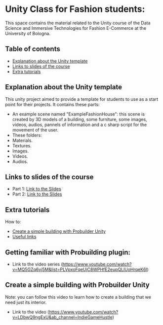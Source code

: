 # Unity Class for Fashion students:
This space contains the material related to the Unity course of the Data Science and Immersive Technologies for Fashion E-Commerce at the University of Bologna.
## Table of contents
* [Explanation about the Unity template](#Explanation)
* [Links to slides of the course](#slides)
* [Extra tutorials](#Tutorials)

## Explanation about the Unity template
This unity project aimed to provide a template for students to use as a start point for their projects.
It contains these parts:
* An example scene named "ExampleFashionHouse": this scene is created by 3D models of a building, some furniture, some images, videos, audios, pannels of information and a c sharp script for the movement of the user.
* These folders:
* Materials.
* Textures.
* Images.
* Videos.
* Audios.


## Links to slides of the course
* Part 1: [Link to the Slides](https://docs.google.com/presentation/d/1jW5Lnh7VeGfh6XpTCF8-IT86O99VvfY1ZAJkn-QAXBc/edit#slide=id.p1)
* Part 2: [Link to the Slides](https://docs.google.com/presentation/d/1MviPBiGDc32lQsXaDWD6mC8Bp6P_6Hm-nanf_po6opo/edit#slide=id.p34)
	
## Extra tutorials
How to:
* [Create a simple building with Probuilder Unity](#Probuilder)
* [Useful links](#Useful) 
## Getting familiar with Probuilding plugin: 
* Link to the video series (https://www.youtube.com/watch?v=MQ5GZq6vj5M&list=PLVpxoFqeUjC8WPHfE2eupQLlUoHrqeK6l)
## Create a simple building with Probuilder Unity
Note: you can follow this video to learn how to create a building that we need just its interior. 
* Link to the video (https://www.youtube.com/watch?v=LDbwQ9ngExU&ab_channel=IndieGameHustle)

